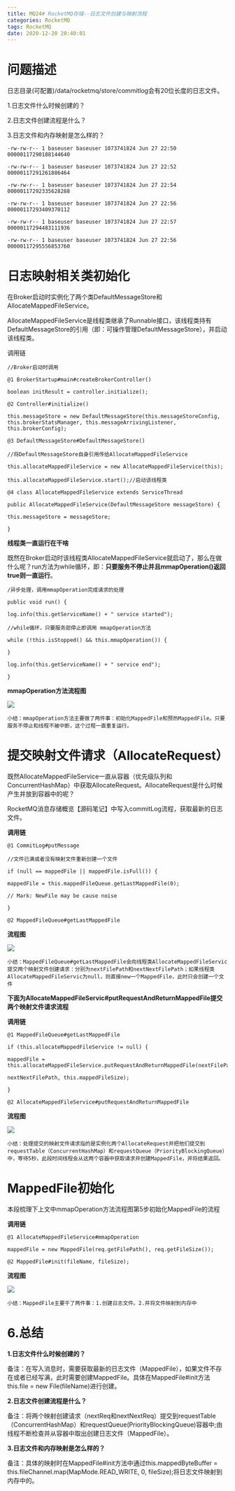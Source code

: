 ```yaml
---
title: MQ24# RocketMQ存储--日志文件创建与映射流程
categories: RocketMQ
tags: RocketMQ
date: 2020-12-20 20:40:01
---
```




# 问题描述

日志目录(可配置)/data/rocketmq/store/commitlog会有20位长度的日志文件。

1.日志文件什么时候创建的？

2.日志文件创建流程是什么？

3.日志文件和内存映射是怎么样的？

```
-rw-rw-r-- 1 baseuser baseuser 1073741824 Jun 27 22:50 00000117290188144640

-rw-rw-r-- 1 baseuser baseuser 1073741824 Jun 27 22:52 00000117291261886464

-rw-rw-r-- 1 baseuser baseuser 1073741824 Jun 27 22:54 00000117292335628288

-rw-rw-r-- 1 baseuser baseuser 1073741824 Jun 27 22:56 00000117293409370112

-rw-rw-r-- 1 baseuser baseuser 1073741824 Jun 27 22:57 00000117294483111936

-rw-rw-r-- 1 baseuser baseuser 1073741824 Jun 27 22:56 00000117295556853760
```



# 日志映射相关类初始化

在Broker启动时实例化了两个类DefaultMessageStore和AllocateMappedFileService。

AllocateMappedFileService是线程类继承了Runnable接口，该线程类持有DefaultMessageStore的引用（即：可操作管理DefaultMessageStore），并启动该线程类。

调用链

```
//Broker启动时调用

@1 BrokerStartup#main#createBrokerController()

boolean initResult = controller.initialize();

@2 Controller#initialize()

this.messageStore = new DefaultMessageStore(this.messageStoreConfig, this.brokerStatsManager, this.messageArrivingListener, this.brokerConfig);

@3 DefaultMessageStore#DefaultMessageStore()

//将DefaultMessageStore自身引用传给AllocateMappedFileService

this.allocateMappedFileService = new AllocateMappedFileService(this);

this.allocateMappedFileService.start();//启动该线程类

@4 class AllocateMappedFileService extends ServiceThread

public AllocateMappedFileService(DefaultMessageStore messageStore) {

this.messageStore = messageStore;

}
```



**线程类一直运行在干啥**

既然在Broker启动时该线程类AllocateMappedFileService就启动了，那么在做什么呢？run方法为while循环，即：**只要服务不停止并且mmapOperation()返回true则一直运行**。

```
/异步处理，调用mmapOperation完成请求的处理

public void run() {

log.info(this.getServiceName() + " service started");

//while循环，只要服务部停止即调用 mmapOperation方法

while (!this.isStopped() && this.mmapOperation()) {

}

log.info(this.getServiceName() + " service end");

}
```

**mmapOperation方法流程图**

![](https://gitee.com/laoliangcode/md-picture/raw/master/img/20201219133504.png)

```
小结：mmapOperation方法主要做了两件事：初始化MappedFile和预热MappedFile。只要服务不停止和线程不被中断，这个过程一直重复运行。
```



# 提交映射文件请求（AllocateRequest）

既然AllocateMappedFileService一直从容器（优先级队列和ConcurrentHashMap）中获取AllocateRequest。AllocateRequest是什么时候产生并放到容器中的呢？

RocketMQ消息存储概览【源码笔记】中写入commitLog流程，获取最新的日志文件。

**调用链**

```
@1 CommitLog#putMessage

//文件已满或者没有映射文件重新创建一个文件

if (null == mappedFile || mappedFile.isFull()) {

mappedFile = this.mappedFileQueue.getLastMappedFile(0);

// Mark: NewFile may be cause noise

}

@2 MappedFileQueue#getLastMappedFile
```



**流程图**

![](https://gitee.com/laoliangcode/md-picture/raw/master/img/20201219133550.png)

```
小结：MappedFileQueue#getLastMappedFile会向线程类AllocateMappedFileServic提交两个映射文件创建请求：分别为nextFilePath和nextNextFilePath；如果线程类AllocateMappedFileServic为null，则直接new一个MappedFile，此时只会创建一个文件
```

**下面为AllocateMappedFileServic#putRequestAndReturnMappedFile提交两个映射文件请求流程**

**调用链**

```
@1 MappedFileQueue#getLastMappedFile

if (this.allocateMappedFileService != null) {

mappedFile = this.allocateMappedFileService.putRequestAndReturnMappedFile(nextFilePath,

nextNextFilePath, this.mappedFileSize);

}

@2 AllocateMappedFileService#putRequestAndReturnMappedFile

```



**流程图**

![](https://gitee.com/laoliangcode/md-picture/raw/master/img/20201219133629.png)

```
小结：处理提交的映射文件请求指的是实例化两个AllocateRequest并把他们提交到requestTable（ConcurrentHashMap）和requestQueue（PriorityBlockingQueue）中，等待5秒，此段时间线程会从这两个容器中获取请求并创建MappedFile，并将结果返回。
```



<!--more-->



# MappedFile初始化

本段梳理下上文中mmapOperation方法流程图第5步初始化MappedFile的流程

**调用链**

```
@1 AllocateMappedFileService#mmapOperation

mappedFile = new MappedFile(req.getFilePath(), req.getFileSize());

@2 MappedFile#init(fileName, fileSize);
```

**流程图**

![](https://gitee.com/laoliangcode/md-picture/raw/master/img/20201219133707.png)

```
小结：MappedFile主要干了两件事：1.创建日志文件。2.并将文件映射到内存中
```



# 6.总结

**1.日志文件什么时候创建的？**

备注：在写入消息时，需要获取最新的日志文件（MappedFile），如果文件不存在或者已经写满，此时需要创建MappedFile。具体在MappedFile#init方法this.file = new File(fileName)进行创建。

**2.日志文件创建流程是什么？**

备注：将两个映射创建请求（nextReq和nextNextReq）提交到requestTable（ConcurrentHashMap）和requestQueue(PriorityBlockingQueue)容器中;由线程不断检查并从容器中取出创建日志文件（MappedFile）。

**3.日志文件和内存映射是怎么样的？**

备注：具体的映射时在MappedFile#init方法中通过this.mappedByteBuffer = this.fileChannel.map(MapMode.READ_WRITE, 0, fileSize);将日志文件映射到内存中的。